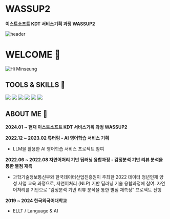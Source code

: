 # WASSUP2
**이스트소프트 KDT 서비스기획 과정 WASSUP2**

![header](https://capsule-render.vercel.app/api?type=wave&color=e9eff7&height=300&section=header&text=Minseung:\)&fontSize=90&animation=twinkling&fontColor=849baa)

# WELCOME :raised_hands:
![Hi Minseung](https://github.com/wings-forever/wassup2/assets/87570958/69ac4aad-70f3-4715-a233-a15dcf57e162)

## TOOLS & SKILLS :wrench:
<img src = "https://img.shields.io/badge/python-e9eff7?style=flat&logo=python&logoColor=white/"> <img src = "https://img.shields.io/badge/figma-f6b26b?style=flat&logo=figma&logoColor=white/"> <img src = "https://img.shields.io/badge/R-276DC3?style=flat&logo=R&logoColor=white/"> <img src = "https://img.shields.io/badge/MySQL-e9eff7?style=flat&logo=MySQL&logoColor=white/">  <img src = "https://img.shields.io/badge/clickup-d9d2e9?style=flat&logo=clickup&logoColor=white/"> <img src = "https://img.shields.io/badge/notion-000000?style=flat&logo=Notion&logoColor=white/">

## ABOUT ME :mag_right:
**2024.01 ~ 현재 이스트소프트 KDT 서비스기획 과정 WASSUP2**

**2022.12 ~ 2023.02 튜터링 - AI 영어학습 서비스 기획**
* LLM을 활용한 AI 영어학습 서비스 프로젝트 참여

**2022.06 ~ 2022.08 자연어처리 기반 딥러닝 융합과정 - 감정분석 기반 리뷰 분석을 통한 별점 재측**
* 과학기술정보통신부와 한국데이터산업진흥원이 주최한 2022 데이터 청년인재 양성 사업 교육 과정으로, 자연어처리 (NLP) 기반 딥러닝 기술 융합과정에 참여. 자연어처리를 기반으로 “감정분석 기반 리뷰 분석을 통한 별점 재측정” 프로젝트 진행

**2019 ~ 2024 한국외국어대학교**
* ELLT / Language & AI
